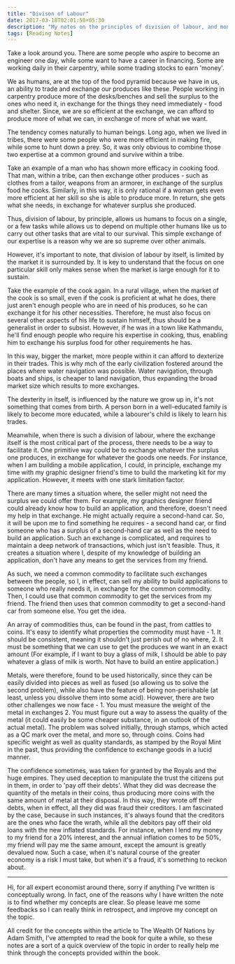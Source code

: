 ```yaml
---
title: "Divison of Labour"
date: 2017-03-18T02:01:58+05:30
description: "My notes on the principles of division of labour, and money."
tags: [Reading Notes]
---
```


Take a look around you. There are some people who aspire to become an engineer one day, while some want to have a career in financing. Some are working daily in their carpentry, while some trading stocks to earn 'money'.

We as humans, are at the top of the food pyramid because we have in us, an ability to trade and exchange our produces like these. People working in carpentry produce more of the desks/benches and sell the surplus to the ones who need it, in exchange for the things they need immediately - food and shelter. Since, we are so efficient at the exchange, we can afford to produce more of what we can, in exchange of more of what we want.

The tendency comes naturally to human beings. Long ago, when we lived in tribes, there were some people who were more efficient in making fire, while some to hunt down a prey. So, it was only obvious to combine those two expertise at a common ground and survive within a tribe.

Take an example of a man who has shown more efficacy in cooking food. That man, within a tribe, can then exchange other produces - such as clothes from a tailor, weapons from an armorer, in exchange of the surplus food he cooks. Similarly, in this way, it is only rational if a woman gets even more efficient at her skill so she is able to produce more. In return, she gets what she needs, in exchange for whatever surplus she produced.

Thus, division of labour, by principle, allows us humans to focus on a single, or a few tasks while allows us to depend on multiple other humans like us to carry out other tasks that are vital to our survival. This simple exchange of our expertise is a reason why we are so supreme over other animals.

However, it's important to note, that division of labour by itself, is limited by the market it is surrounded by. It is key to understand that the focus on one particular skill only makes sense when the market is large enough for it to sustain.

Take the example of the cook again. In a rural village, when the market of the cook is so small, even if the cook is proficient at what he does, there just aren't enough people who are in need of his produces, so he can exchange it for his other necessities. Therefore, he must also focus on several other aspects of his life to sustain himself, thus should be a generalist in order to subsist. However, if he was in a town like Kathmandu, he'll find enough people who require his expertise in cooking, thus, enabling him to exchange his surplus food for other requirements he has.

In this way, bigger the market, more people within it can afford to dexterize in their trades. This is why mch of the early civilization fostered around the places where water navigation was possible. Water navigation, through boats and ships, is cheaper to land navigation, thus expanding the broad market size which results to more exchanges.

The dexterity in itself, is influenced by the nature we grow up in, it's not something that comes from birth. A person born in a well-educated family is likely to become more educated, while a labourer's child is likely to learn his trades.

Meanwhile, when there is such a division of labour, where the exchange itself is the most critical part of the process, there needs to be a way to facilitate it. One primitive way could be to exchange whatever the surplus one produces, in exchange for whatever the goods one needs. For instance, when I am building a mobile application, I could, in principle, exchange my time with my graphic designer friend's time to build the marketing kit for my application. However, it meets with one stark limitation factor.

There are many times a situation where, the seller might not need the surplus we could offer them. For example, my graphics designer friend could already know how to build an application, and therefore, doesn't need my help in that exchange. He might actually require a second-hand car. So, it will be upon me to find something he requires - a second hand car, or find someone who has a surplus of a second-hand car as well as the need to build an application. Such an exchange is complicated, and requires to maintain a deep network of transactions, which just isn't feasible. Thus, it creates a situation where I, despite of my knowledge of building an application, don't have any means to get the services from my friend.

As such, we need a common commodity to facilitate such exchanges between the people, so I, in effect, can sell my ability to build applications to someone who really needs it, in exchange for the common commodity. Then, I could use that common commodity to get the services from my friend. The friend then uses that common commodity to get a second-hand car from someone else. You get the idea.

An array of commodities thus, can be found in the past, from cattles to coins. It's easy to identify what properties the commodity must have - 1. It should be consistent, meaning it shouldn't just perish out of no where, 2. It must be something that we can use to get the produces we want in an exact amount (For example, if I want to buy a glass of milk, I should be able to pay whatever a glass of milk is worth. Not have to build an entire application.)

Metals, were therefore, found to be used historically, since they can be easily divided into pieces as well as fused (so allowing us to solve the second problem), while also have the feature of being non-perishable (at least, unless you dissolve them into some acid). However, there are two other challenges we now face - 1. You must measure the weight of the metal in exchanges 2. You must figure out a way to assess the quality of the metal (it could easily be some cheaper substance, in an outlook of the actual metal). The problem was solved initially, through stamps, which acted as a QC mark over the metal, and more so, through coins. Coins had specific weight as well as quality standards, as stamped by the Royal Mint in the past, thus providing the confidence to exchange goods in a lucid manner.

The confidence sometimes, was taken for granted by the Royals and the huge empires. They used deception to manipulate the trust the citizens put in them, in order to 'pay off their debts'. What they did was decrease the quantity of the metals in their coins, thus producing more coins with the same amount of metal at their disposal. In this way, they wrote off their debts, when in effect, all they did was fraud their creditors. I am fascinated by the case, because in such instances, it's always found that the creditors are the ones who face the wrath, while all the debitors pay off their old loans with the new inflated standards. For instance, when I lend my money to my friend for a 20% interest, and the annual inflation comes to be 50%, my friend will pay me the same amount, except the amount is greatly devalued now. Such a case, when it's natural course of the greater economy is a risk I must take, but when it's a fraud, it's something to reckon about.

---

Hi, for all expert economist around there, sorry if anything I've written is conceptually wrong. In fact, one of the reasons why I have written the note is to find whether my concepts are clear. So please leave me some feedbacks so I can really think in retrospect, and improve my concept on the topic.

All credit for the concepts within the article to The Wealth Of Nations by Adam Smith, I've attempted to read the book for quite a while, so these notes are a sort of a quick overview of the topic in order to really help me think through the concepts provided within the book.
